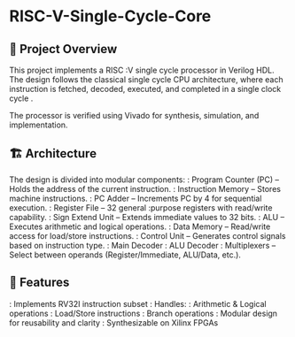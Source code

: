 # RISC-V-Single-Cycle-Core

## 📌 Project Overview
This project implements a  RISC :V single cycle processor  in Verilog HDL.  
The design follows the classical single cycle CPU architecture, where each instruction is fetched, decoded, executed, and completed in a  single clock cycle .  

The processor is verified using  Vivado  for synthesis, simulation, and implementation.



## 🏗️ Architecture

The design is divided into modular components:
 :  Program Counter (PC)  – Holds the address of the current instruction.
 :  Instruction Memory  – Stores machine instructions.
 :  PC Adder  – Increments PC by 4 for sequential execution.
 :  Register File  – 32 general :purpose registers with read/write capability.
 :  Sign Extend Unit  – Extends immediate values to 32 bits.
 :  ALU  – Executes arithmetic and logical operations.
 :  Data Memory  – Read/write access for load/store instructions.
 :  Control Unit  – Generates control signals based on instruction type.
   : Main Decoder
   : ALU Decoder
 :  Multiplexers  – Select between operands (Register/Immediate, ALU/Data, etc.).


## 🔑 Features
 : Implements  RV32I instruction subset 
 : Handles:
   : Arithmetic & Logical operations
   : Load/Store instructions
   : Branch operations
 : Modular design for reusability and clarity
 : Synthesizable on  Xilinx FPGAs 


